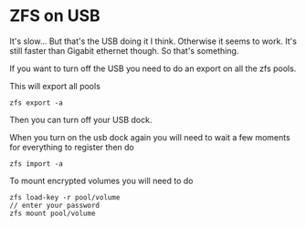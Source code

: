 # ZFS on USB

It's slow... But that's the USB doing it I think. Otherwise it seems
to work. It's still faster than Gigabit ethernet though. So that's
something.

If you want to turn off the USB you need to do an export on all the
zfs pools. 

This will export all pools

```
zfs export -a
```

Then you can turn off your USB dock. 

When you turn on the usb dock again you will need to wait a few
moments for everything to register then do 


```
zfs import -a
```

To mount encrypted volumes you will need to do 

``` 
zfs load-key -r pool/volume
// enter your password
zfs mount pool/volume
```

